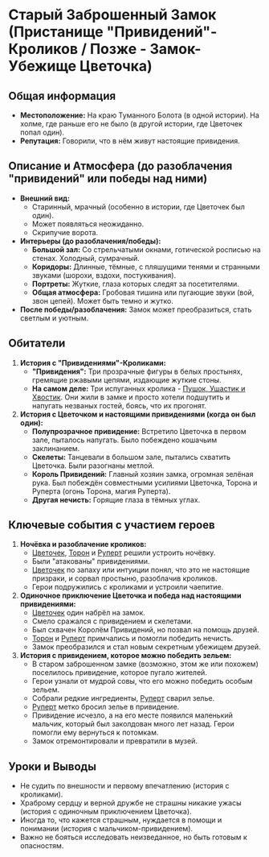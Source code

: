 # Старый Заброшенный Замок (Пристанище "Привидений"-Кроликов / Позже - Замок-Убежище Цветочка)

## Общая информация

- **Местоположение:** На краю Туманного Болота (в одной истории). На холме, где раньше его не было (в другой истории, где Цветочек попал один).
- **Репутация:** Говорили, что в нём живут настоящие привидения.

## Описание и Атмосфера (до разоблачения "привидений" или победы над ними)

- **Внешний вид:**
  - Старинный, мрачный (особенно в истории, где Цветочек был один).
  - Может появляться неожиданно.
  - Скрипучие ворота.
- **Интерьеры (до разоблачения/победы):**
  - **Большой зал:** Со стрельчатыми окнами, готической росписью на стенах. Холодный, сумрачный.
  - **Коридоры:** Длинные, тёмные, с пляшущими тенями и странными звуками (шорохи, вздохи, постукивания).
  - **Портреты:** Жуткие, глаза которых следят за посетителями.
  - **Общая атмосфера:** Гробовая тишина или пугающие звуки (вой, звон цепей). Может быть темно и жутко.
- **После победы/разоблачения:** Замок может преобразиться, стать светлым и уютным.

## Обитатели

1.  **История с "Привидениями"-Кроликами:**
    - **"Привидения":** Три прозрачные фигуры в белых простынях, гремящие ржавыми цепями, издающие жуткие стоны.
    - **На самом деле:** Три испуганных кролика - [Пушок, Ушастик и Хвостик](../characters/friends_allies/kroliki_pushok_ushastik_hvostik.md). Они жили в замке и просто хотели подшутить и напугать незваных гостей, боясь, что их прогонят.
2.  **История с Цветочком и настоящими привидениями (когда он был один):**
    - **Полупрозрачное привидение:** Встретило Цветочка в первом зале, пыталось напугать. Было побеждено кошачьим заклинанием.
    - **Скелеты:** Танцевали в большом зале, пытались схватить Цветочка. Были разогнаны метлой.
    - **Король Привидений:** Главный хозяин замка, огромная зелёная рука. Был побеждён совместными усилиями Цветочка, Торона и Руперта (огонь Торона, магия Руперта).
    - **Другая нечисть:** Горящие глаза в тёмных углах.

## Ключевые события с участием героев

1.  **Ночёвка и разоблачение кроликов:**
    - [Цветочек](../characters/main_heroes/cvetochek.md), [Торон](../characters/main_heroes/toron.md) и [Руперт](../characters/main_heroes/rupert.md) решили устроить ночёвку.
    - Были "атакованы" привидениями.
    - [Цветочек](../characters/main_heroes/cvetochek.md) по запаху или интуиции понял, что это не настоящие призраки, и сорвал простыню, разоблачив кроликов.
    - Герои подружились с кроликами и устроили чаепитие.
2.  **Одиночное приключение Цветочка и победа над настоящими привидениями:**
    - [Цветочек](../characters/main_heroes/cvetochek.md) один набрёл на замок.
    - Смело сражался с привидением и скелетами.
    - Был схвачен Королём Привидений, но позвал на помощь друзей.
    - [Торон](../characters/main_heroes/toron.md) и [Руперт](../characters/main_heroes/rupert.md) примчались и помогли победить нечисть.
    - Замок преобразился и стал новым секретным убежищем друзей.
3.  **История с привидением, которое можно победить зельем:**
    - В старом заброшенном замке (возможно, этом же или похожем) поселилось привидение, которое пугало жителей.
    - Герои узнали от мудрой совы, что его можно победить особым зельем.
    - Собрали редкие ингредиенты, [Руперт](../characters/main_heroes/rupert.md) сварил зелье.
    - [Руперт](../characters/main_heroes/rupert.md) метко бросил зелье в привидение.
    - Привидение исчезло, а на его месте появился маленький мальчик, который был заколдован много лет назад. Герои помогли ему вернуться к потомкам.
    - Замок отремонтировали и превратили в музей.

## Уроки и Выводы

- Не судить по внешности и первому впечатлению (история с кроликами).
- Храброму сердцу и верной дружбе не страшны никакие ужасы (история с одиночным приключением Цветочка).
- Иногда то, что кажется страшным, нуждается в помощи и понимании (история с мальчиком-привидением).
- Важно не бояться исследовать неизведанное, но быть готовым к опасностям.
